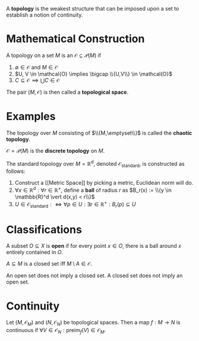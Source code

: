 A **topology** is the weakest structure that can be imposed upon a set to establish a notion of continuity.

# Mathematical Construction

A topology on a set $M$ is an $\mathcal{O} \subseteq \mathscr{P}(M)$ if

1. $\emptyset \in \mathcal{O}$ and $M \in \mathcal{O}$
2. $U, V \in \mathcal{O} \implies \bigcap \\{U,V\\} \in \mathcal{O}$
3. $C \subseteq \mathcal{O} \implies \bigcup C \in \mathcal{O}$

The pair $(M,\mathcal{O})$ is then called a **topological space**.

# Examples

The topology over $M$ consisting of $\\{M,\emptyset\\}$ is called the **chaotic topology**.

$\mathcal{O} = \mathscr{P}(M)$ is the **discrete topology** on $M$.

The standard topology over $M = \mathbb{R}^d$, denoted $\mathcal{O}_{\text{standard}}$, is constructed as follows:

1. Construct a [[Metric Space]] by picking a metric, Euclidean norm will do.
2. $\forall x \in \mathbb{R}^d : \forall r \in \mathbb{R}^+$, define a **ball** of radius $r$ as $B_r(x) := \\{y \in \mathbb{R}^d \vert d(x,y) < r\\}$
3. $U \in \mathcal{O}_{\text{standard}} : \iff \forall p \in U: \exists r \in \mathbb{R}^+ : B_r(p) \subseteq U$


# Classifications

A subset $O \subseteq X$ is **open** if for every point $x \in O$, there is a ball around $x$ entirely contained in $O$.

$A\subseteq M$ is a closed set iff $M \setminus A \in \mathcal{O}$.

An open set does not imply a closed set. A closed set does not imply an open set.

# Continuity

Let $(M,\mathcal{O}_M)$ and $(N, \mathcal{O}_N)$ be topological spaces. Then a map $f: M \to N$ is continuous if $\forall V \in \mathcal{O}_N : \mathrm{preim}_f(V) \in \mathcal{O}_M$.
